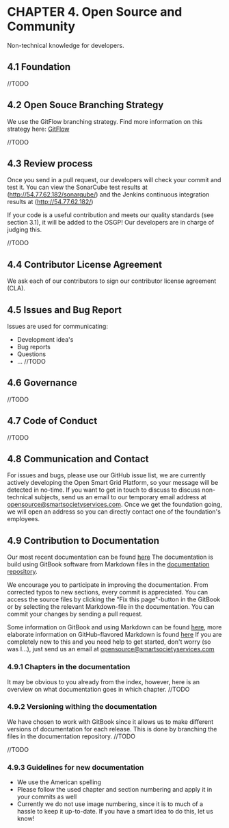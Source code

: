 # CHAPTER 4. Open Source and Community

Non-technical knowledge for developers.

## 4.1 Foundation

//TODO

## 4.2 Open Souce Branching Strategy

We use the GitFlow branching strategy. Find more information on this strategy here: [GitFlow](http://nvie.com/posts/a-successful-git-branching-model/)

//TODO

## 4.3 Review process

Once you send in a pull request, our developers will check your commit and test it. You can view the SonarCube test results at (http://54.77.62.182/sonarqube/) and the Jenkins continuous integration results at (http://54.77.62.182/) 

If your code is a useful contribution and meets our quality standards (see section 3.1), it will be added to the OSGP! Our developers are in charge of judging this. 

//TODO

## 4.4 Contributor License Agreement

We ask each of our contributors to sign our contributor license agreement (CLA). 

## 4.5 Issues and Bug Report

Issues are used for communicating:
- Development idea's
- Bug reports
- Questions
- ...
//TODO

## 4.6 Governance

//TODO

## 4.7 Code of Conduct

//TODO

## 4.8 Communication and Contact

For issues and bugs, please use our GitHub issue list, we are currently actively developing the Open Smart Grid Platform, so your message will be detected in no-time. If you want to get in touch to discuss to discuss non-technical subjects, send us an email to our temporary email address at opensource@smartsocietyservices.com. Once we get the foundation going, we will open an address so you can directly contact one of the foundation's employees.

## 4.9 Contribution to Documentation

Our most recent documentation can be found [here](http://54.77.62.182/job/OSGP_Documentation_development/lastSuccessfulBuild/artifact/_book/index.html) The documentation is build using GitBook software from Markdown files in the [documentation repository](https://github.com/OSGP/Documentation). 

We encourage you to participate in improving the documentation. From corrected typos to new sections, every commit is appreciated. You can access the source files by clicking the "Fix this page"-button in the GitBook or by selecting the relevant Markdown-file in the documentation. You can commit your changes by sending a pull request. 

Some information on GitBook and using Markdown can be found [here](http://help.gitbook.com/), more elaborate information on GitHub-flavored Markdown is found [here](https://help.github.com/articles/github-flavored-markdown/) If you are completely new to this and you need help to get started, don't worry (so was I...), just send us an email at opensource@smartsocietyservices.com

### 4.9.1 Chapters in the documentation

It may be obvious to you already from the index, however, here is an overview on what documentation goes in which chapter. //TODO

### 4.9.2 Versioning withing the documentation

We have chosen to work with GitBook since it allows us to make different versions of documentation for each release. This is done by branching the files in the documentation repository. //TODO

//TODO

### 4.9.3 Guidelines for new documentation

- We use the American spelling
- Please follow the used chapter and section numbering and apply it in your commits as well
- Currently we do not use image numbering, since it is to much of a hassle to keep it up-to-date. If you have a smart idea to do this, let us know! 
